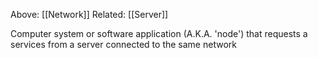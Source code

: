 Above: [[Network]]
Related: [[Server]]

Computer system or software application (A.K.A. 'node') that requests a services from a server connected to the same network
